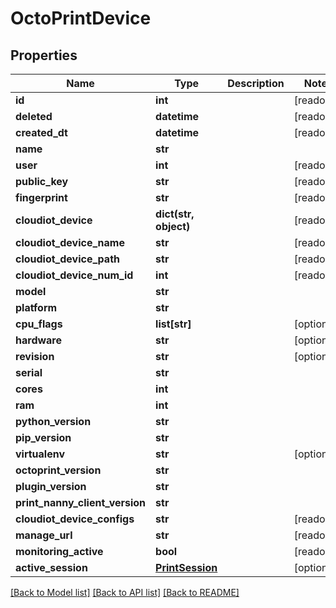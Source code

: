 # OctoPrintDevice


## Properties
Name | Type | Description | Notes
------------ | ------------- | ------------- | -------------
**id** | **int** |  | [readonly] 
**deleted** | **datetime** |  | [readonly] 
**created_dt** | **datetime** |  | [readonly] 
**name** | **str** |  | 
**user** | **int** |  | [readonly] 
**public_key** | **str** |  | [readonly] 
**fingerprint** | **str** |  | [readonly] 
**cloudiot_device** | **dict(str, object)** |  | [readonly] 
**cloudiot_device_name** | **str** |  | [readonly] 
**cloudiot_device_path** | **str** |  | [readonly] 
**cloudiot_device_num_id** | **int** |  | [readonly] 
**model** | **str** |  | 
**platform** | **str** |  | 
**cpu_flags** | **list[str]** |  | [optional] 
**hardware** | **str** |  | [optional] 
**revision** | **str** |  | [optional] 
**serial** | **str** |  | 
**cores** | **int** |  | 
**ram** | **int** |  | 
**python_version** | **str** |  | 
**pip_version** | **str** |  | 
**virtualenv** | **str** |  | [optional] 
**octoprint_version** | **str** |  | 
**plugin_version** | **str** |  | 
**print_nanny_client_version** | **str** |  | 
**cloudiot_device_configs** | **str** |  | [readonly] 
**manage_url** | **str** |  | [readonly] 
**monitoring_active** | **bool** |  | [readonly] 
**active_session** | [**PrintSession**](PrintSession.md) |  | [optional] 

[[Back to Model list]](../README.md#documentation-for-models) [[Back to API list]](../README.md#documentation-for-api-endpoints) [[Back to README]](../README.md)


